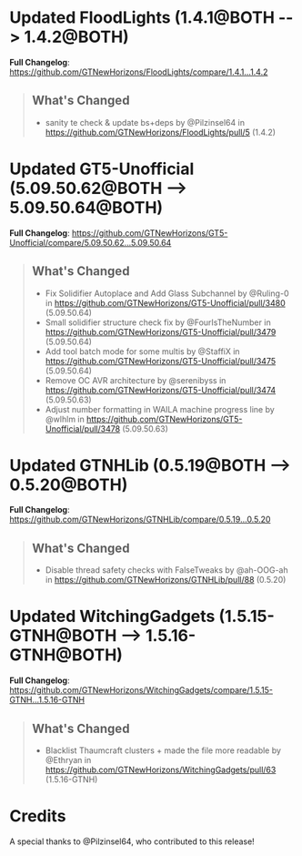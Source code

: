 # Updated FloodLights (1.4.1@BOTH --> 1.4.2@BOTH)
**Full Changelog**: https://github.com/GTNewHorizons/FloodLights/compare/1.4.1...1.4.2
>## What's Changed
> * sanity te check & update bs+deps by @Pilzinsel64 in https://github.com/GTNewHorizons/FloodLights/pull/5 (1.4.2)
>

# Updated GT5-Unofficial (5.09.50.62@BOTH --> 5.09.50.64@BOTH)
**Full Changelog**: https://github.com/GTNewHorizons/GT5-Unofficial/compare/5.09.50.62...5.09.50.64
>## What's Changed
> * Fix Solidifier Autoplace and Add Glass Subchannel by @Ruling-0 in https://github.com/GTNewHorizons/GT5-Unofficial/pull/3480 (5.09.50.64)
> * Small solidifier structure check fix by @FourIsTheNumber in https://github.com/GTNewHorizons/GT5-Unofficial/pull/3479 (5.09.50.64)
> * Add tool batch mode for some multis by @StaffiX in https://github.com/GTNewHorizons/GT5-Unofficial/pull/3475 (5.09.50.64)
> * Remove OC AVR architecture by @serenibyss in https://github.com/GTNewHorizons/GT5-Unofficial/pull/3474 (5.09.50.63)
> * Adjust number formatting in WAILA machine progress line by @wlhlm in https://github.com/GTNewHorizons/GT5-Unofficial/pull/3478 (5.09.50.63)
>

# Updated GTNHLib (0.5.19@BOTH --> 0.5.20@BOTH)
**Full Changelog**: https://github.com/GTNewHorizons/GTNHLib/compare/0.5.19...0.5.20
>## What's Changed
> * Disable thread safety checks with FalseTweaks by @ah-OOG-ah in https://github.com/GTNewHorizons/GTNHLib/pull/88 (0.5.20)
>

# Updated WitchingGadgets (1.5.15-GTNH@BOTH --> 1.5.16-GTNH@BOTH)
**Full Changelog**: https://github.com/GTNewHorizons/WitchingGadgets/compare/1.5.15-GTNH...1.5.16-GTNH
>## What's Changed
> * Blacklist Thaumcraft clusters + made the file more readable by @Ethryan in https://github.com/GTNewHorizons/WitchingGadgets/pull/63 (1.5.16-GTNH)
>

# Credits
A special thanks to @Pilzinsel64, who contributed to this release!